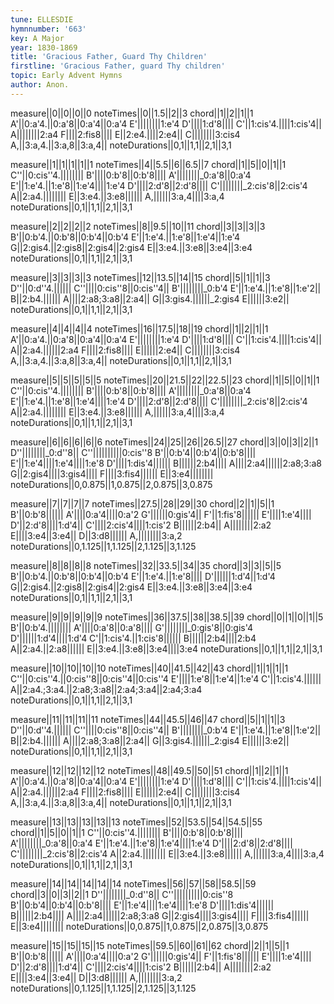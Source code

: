 ```yaml
---
tune: ELLESDIE
hymnnumber: '663'
key: A Major
year: 1830-1869
title: 'Gracious Father, Guard Thy Children'
firstline: 'Gracious Father, guard Thy children'
topic: Early Advent Hymns
author: Anon.
---
```

measure||0||0||0||0
noteTimes||0||1.5||2||3
chord||1||2||1||1
A'||0:a'4.||0:a'8||0:a'4||0:a'4
E'||||||||1:e'4
D'||||1:d'8||||
C'||1:cis'4.||||1:cis'4||
A||||||||2:a4
F||||2:fis8||||
E||2:e4.||||2:e4||
C||||||||3:cis4
A,||3:a,4.||3:a,8||3:a,4||
noteDurations||0,1||1,1||2,1||3,1

measure||1||1||1||1||1
noteTimes||4||5.5||6||6.5||7
chord||1||5||0||1||1
C''||0:cis''4.||||||||
B'||||0:b'8||0:b'8||||
A'||||||||_0:a'8||0:a'4
E'||1:e'4.||1:e'8||1:e'4||||1:e'4
D'||||2:d'8||2:d'8||||
C'||||||||_2:cis'8||2:cis'4
A||2:a4.||||||||
E||3:e4.||3:e8||||||
A,||||||3:a,4||||3:a,4
noteDurations||0,1||1,1||2,1||3,1

measure||2||2||2||2
noteTimes||8||9.5||10||11
chord||3||3||3||3
B'||0:b'4.||0:b'8||0:b'4||0:b'4
E'||1:e'4.||1:e'8||1:e'4||1:e'4
G||2:gis4.||2:gis8||2:gis4||2:gis4
E||3:e4.||3:e8||3:e4||3:e4
noteDurations||0,1||1,1||2,1||3,1

measure||3||3||3||3
noteTimes||12||13.5||14||15
chord||5||1||1||3
D''||0:d''4.||||||
C''||||0:cis''8||0:cis''4||
B'||||||||_0:b'4
E'||1:e'4.||1:e'8||1:e'2||
B||2:b4.||||||
A||||2:a8;3:a8||2:a4||
G||3:gis4.||||||_2:gis4
E||||||3:e2||
noteDurations||0,1||1,1||2,1||3,1

measure||4||4||4||4
noteTimes||16||17.5||18||19
chord||1||2||1||1
A'||0:a'4.||0:a'8||0:a'4||0:a'4
E'||||||||1:e'4
D'||||1:d'8||||
C'||1:cis'4.||||1:cis'4||
A||2:a4.||||||2:a4
F||||2:fis8||||
E||||||2:e4||
C||||||||3:cis4
A,||3:a,4.||3:a,8||3:a,4||
noteDurations||0,1||1,1||2,1||3,1

measure||5||5||5||5||5
noteTimes||20||21.5||22||22.5||23
chord||1||5||0||1||1
C''||0:cis''4.||||||||
B'||||0:b'8||0:b'8||||
A'||||||||_0:a'8||0:a'4
E'||1:e'4.||1:e'8||1:e'4||||1:e'4
D'||||2:d'8||2:d'8||||
C'||||||||_2:cis'8||2:cis'4
A||2:a4.||||||||
E||3:e4.||3:e8||||||
A,||||||3:a,4||||3:a,4
noteDurations||0,1||1,1||2,1||3,1

measure||6||6||6||6||6
noteTimes||24||25||26||26.5||27
chord||3||0||3||2||1
D''||||||||_0:d''8||
C''||||||||||0:cis''8
B'||0:b'4||0:b'4||0:b'8||||
E'||1:e'4||||1:e'4||||1:e'8
D'||||1:dis'4||||||
B||||||2:b4||||
A||||2:a4||||||2:a8;3:a8
G||2:gis4||||3:gis4||||
F||||3:fis4||||||
E||3:e4||||||||
noteDurations||0,0.875||1,0.875||2,0.875||3,0.875

measure||7||7||7||7
noteTimes||27.5||28||29||30
chord||2||1||5||1
B'||0:b'8||||||
A'||||0:a'4||||0:a'2
G'||||||0:gis'4||
F'||1:fis'8||||||
E'||||1:e'4||||
D'||2:d'8||||1:d'4||
C'||||2:cis'4||||1:cis'2
B||||||2:b4||
A||||||||2:a2
E||||3:e4||3:e4||
D||3:d8||||||
A,||||||||3:a,2
noteDurations||0,1.125||1,1.125||2,1.125||3,1.125

measure||8||8||8||8
noteTimes||32||33.5||34||35
chord||3||3||5||5
B'||0:b'4.||0:b'8||0:b'4||0:b'4
E'||1:e'4.||1:e'8||||
D'||||||1:d'4||1:d'4
G||2:gis4.||2:gis8||2:gis4||2:gis4
E||3:e4.||3:e8||3:e4||3:e4
noteDurations||0,1||1,1||2,1||3,1

measure||9||9||9||9||9
noteTimes||36||37.5||38||38.5||39
chord||0||1||0||1||5
B'||0:b'4.||||||||
A'||||0:a'8||0:a'8||||
G'||||||||_0:gis'8||0:gis'4
D'||||||1:d'4||||1:d'4
C'||1:cis'4.||1:cis'8||||||
B||||||2:b4||||2:b4
A||2:a4.||2:a8||||||
E||3:e4.||3:e8||3:e4||||3:e4
noteDurations||0,1||1,1||2,1||3,1

measure||10||10||10||10
noteTimes||40||41.5||42||43
chord||1||1||1||1
C''||0:cis''4.||0:cis''8||0:cis''4||0:cis''4
E'||||1:e'8||1:e'4||1:e'4
C'||1:cis'4.||||||
A||2:a4.;3:a4.||2:a8;3:a8||2:a4;3:a4||2:a4;3:a4
noteDurations||0,1||1,1||2,1||3,1

measure||11||11||11||11
noteTimes||44||45.5||46||47
chord||5||1||1||3
D''||0:d''4.||||||
C''||||0:cis''8||0:cis''4||
B'||||||||_0:b'4
E'||1:e'4.||1:e'8||1:e'2||
B||2:b4.||||||
A||||2:a8;3:a8||2:a4||
G||3:gis4.||||||_2:gis4
E||||||3:e2||
noteDurations||0,1||1,1||2,1||3,1

measure||12||12||12||12
noteTimes||48||49.5||50||51
chord||1||2||1||1
A'||0:a'4.||0:a'8||0:a'4||0:a'4
E'||||||||1:e'4
D'||||1:d'8||||
C'||1:cis'4.||||1:cis'4||
A||2:a4.||||||2:a4
F||||2:fis8||||
E||||||2:e4||
C||||||||3:cis4
A,||3:a,4.||3:a,8||3:a,4||
noteDurations||0,1||1,1||2,1||3,1

measure||13||13||13||13||13
noteTimes||52||53.5||54||54.5||55
chord||1||5||0||1||1
C''||0:cis''4.||||||||
B'||||0:b'8||0:b'8||||
A'||||||||_0:a'8||0:a'4
E'||1:e'4.||1:e'8||1:e'4||||1:e'4
D'||||2:d'8||2:d'8||||
C'||||||||_2:cis'8||2:cis'4
A||2:a4.||||||||
E||3:e4.||3:e8||||||
A,||||||3:a,4||||3:a,4
noteDurations||0,1||1,1||2,1||3,1

measure||14||14||14||14||14
noteTimes||56||57||58||58.5||59
chord||3||0||3||2||1
D''||||||||_0:d''8||
C''||||||||||0:cis''8
B'||0:b'4||0:b'4||0:b'8||||
E'||1:e'4||||1:e'4||||1:e'8
D'||||1:dis'4||||||
B||||||2:b4||||
A||||2:a4||||||2:a8;3:a8
G||2:gis4||||3:gis4||||
F||||3:fis4||||||
E||3:e4||||||||
noteDurations||0,0.875||1,0.875||2,0.875||3,0.875

measure||15||15||15||15
noteTimes||59.5||60||61||62
chord||2||1||5||1
B'||0:b'8||||||
A'||||0:a'4||||0:a'2
G'||||||0:gis'4||
F'||1:fis'8||||||
E'||||1:e'4||||
D'||2:d'8||||1:d'4||
C'||||2:cis'4||||1:cis'2
B||||||2:b4||
A||||||||2:a2
E||||3:e4||3:e4||
D||3:d8||||||
A,||||||||3:a,2
noteDurations||0,1.125||1,1.125||2,1.125||3,1.125

